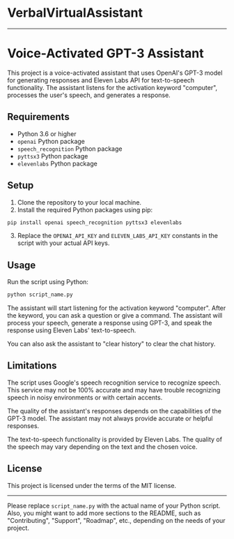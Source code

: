 # VerbalVirtualAssistant


---

# Voice-Activated GPT-3 Assistant

This project is a voice-activated assistant that uses OpenAI's GPT-3 model for generating responses and Eleven Labs API for text-to-speech functionality. The assistant listens for the activation keyword "computer", processes the user's speech, and generates a response.

## Requirements

- Python 3.6 or higher
- `openai` Python package
- `speech_recognition` Python package
- `pyttsx3` Python package
- `elevenlabs` Python package

## Setup

1. Clone the repository to your local machine.
2. Install the required Python packages using pip:

```bash
pip install openai speech_recognition pyttsx3 elevenlabs
```

3. Replace the `OPENAI_API_KEY` and `ELEVEN_LABS_API_KEY` constants in the script with your actual API keys.

## Usage

Run the script using Python:

```bash
python script_name.py
```

The assistant will start listening for the activation keyword "computer". After the keyword, you can ask a question or give a command. The assistant will process your speech, generate a response using GPT-3, and speak the response using Eleven Labs' text-to-speech.

You can also ask the assistant to "clear history" to clear the chat history.

## Limitations

The script uses Google's speech recognition service to recognize speech. This service may not be 100% accurate and may have trouble recognizing speech in noisy environments or with certain accents.

The quality of the assistant's responses depends on the capabilities of the GPT-3 model. The assistant may not always provide accurate or helpful responses.

The text-to-speech functionality is provided by Eleven Labs. The quality of the speech may vary depending on the text and the chosen voice.

## License

This project is licensed under the terms of the MIT license.

---

Please replace `script_name.py` with the actual name of your Python script. Also, you might want to add more sections to the README, such as "Contributing", "Support", "Roadmap", etc., depending on the needs of your project.
